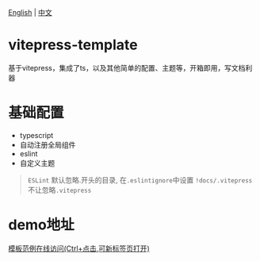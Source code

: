 [English](README.md)  | [中文](README-CN.md)


# vitepress-template 
基于vitepress，集成了ts，以及其他简单的配置、主题等，开箱即用，写文档利器

# 基础配置
+  typescript
+  自动注册全局组件
+  eslint 
+  自定义主题

> `ESLint` 默认忽略.开头的目录,  在`.eslintignore`中设置 `!docs/.vitepress` 不让忽略`.vitepress`

# demo地址
[模板范例在线访问(Ctrl+点击,可新标签页打开)](https://yaoxfly.github.io/vitepress-template-site)
